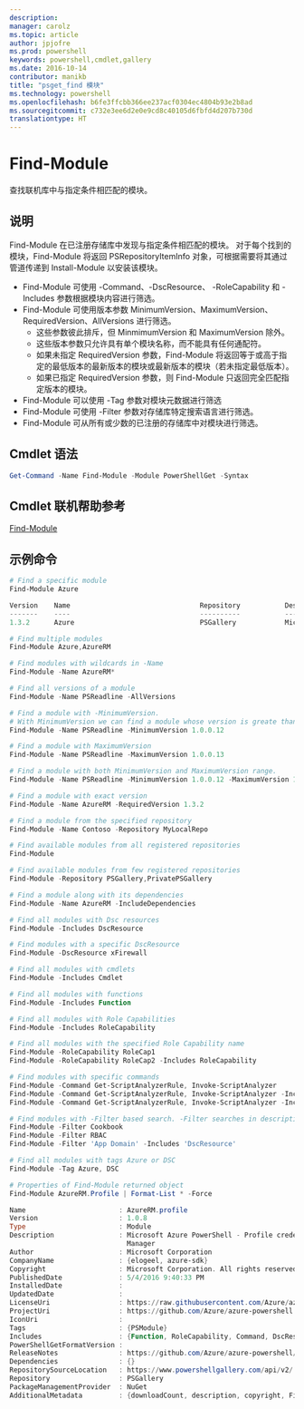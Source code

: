 ```yaml
---
description: 
manager: carolz
ms.topic: article
author: jpjofre
ms.prod: powershell
keywords: powershell,cmdlet,gallery
ms.date: 2016-10-14
contributor: manikb
title: "psget_find 模块"
ms.technology: powershell
ms.openlocfilehash: b6fe3ffcbb366ee237acf0304ec4804b93e2b8ad
ms.sourcegitcommit: c732e3ee6d2e0e9cd8c40105d6fbfd4d207b730d
translationtype: HT
---
```

# <a name="find-module"></a>Find-Module
查找联机库中与指定条件相匹配的模块。

## <a name="description"></a>说明
Find-Module 在已注册存储库中发现与指定条件相匹配的模块。
对于每个找到的模块，Find-Module 将返回 PSRepositoryItemInfo 对象，可根据需要将其通过管道传递到 Install-Module 以安装该模块。

- Find-Module 可使用 -Command、-DscResource、 -RoleCapability 和 -Includes 参数根据模块内容进行筛选。
- Find-Module 可使用版本参数 MinimumVersion、MaximumVersion、RequiredVersion、AllVersions 进行筛选。
  - 这些参数彼此排斥，但 MinmimumVersion 和 MaximumVersion 除外。
  - 这些版本参数只允许具有单个模块名称，而不能具有任何通配符。
  - 如果未指定 RequiredVersion 参数，Find-Module 将返回等于或高于指定的最低版本的最新版本的模块或最新版本的模块（若未指定最低版本）。 
  - 如果已指定 RequiredVersion 参数，则 Find-Module 只返回完全匹配指定版本的模块。
- Find-Module 可以使用 -Tag 参数对模块元数据进行筛选
- Find-Module 可使用 -Filter 参数对存储库特定搜索语言进行筛选。
- Find-Module 可从所有或少数的已注册的存储库中对模块进行筛选。

## <a name="cmdlet-syntax"></a>Cmdlet 语法
```powershell
Get-Command -Name Find-Module -Module PowerShellGet -Syntax
```

## <a name="cmdlet-online-help-reference"></a>Cmdlet 联机帮助参考

[Find-Module](http://go.microsoft.com/fwlink/?LinkID=398574)

## <a name="example-commands"></a>示例命令
```powershell
# Find a specific module
Find-Module Azure

Version    Name                                Repository           Description
-------    ----                                ----------           -----------
1.3.2      Azure                               PSGallery            Microsoft Azure PowerShell - Service Management

# Find multiple modules
Find-Module Azure,AzureRM

# Find modules with wildcards in -Name
Find-Module -Name AzureRM*

# Find all versions of a module
Find-Module -Name PSReadline -AllVersions

# Find a module with -MinimumVersion. 
# With MinimumVersion we can find a module whose version is greate than or equal to the specified MinimumVersion value.
Find-Module -Name PSReadline -MinimumVersion 1.0.0.12

# Find a module with MaximumVersion
Find-Module -Name PSReadline -MaximumVersion 1.0.0.13

# Find a module with both MinimumVersion and MaximumVersion range.
Find-Module -Name PSReadline -MinimumVersion 1.0.0.12 -MaximumVersion 1.0.0.13

# Find a module with exact version
Find-Module -Name AzureRM -RequiredVersion 1.3.2

# Find a module from the specified repository
Find-Module -Name Contoso -Repository MyLocalRepo

# Find available modules from all registered repositories
Find-Module

# Find available modules from few registered repositories
Find-Module -Repository PSGallery,PrivatePSGallery

# Find a module along with its dependencies
Find-Module -Name AzureRM -IncludeDependencies

# Find all modules with Dsc resources
Find-Module -Includes DscResource

# Find modules with a specific DscResource
Find-Module -DscResource xFirewall

# Find all modules with cmdlets
Find-Module -Includes Cmdlet

# Find all modules with functions
Find-Module -Includes Function

# Find all modules with Role Capabilities
Find-Module -Includes RoleCapability

# Find all modules with the specified Role Capability name
Find-Module -RoleCapability RoleCap1
Find-Module -RoleCapability RoleCap2 -Includes RoleCapability

# Find modules with specific commands
Find-Module -Command Get-ScriptAnalyzerRule, Invoke-ScriptAnalyzer
Find-Module -Command Get-ScriptAnalyzerRule, Invoke-ScriptAnalyzer -Includes Cmdlet
Find-Module -Command Get-ScriptAnalyzerRule, Invoke-ScriptAnalyzer -Includes Function

# Find modules with -Filter based search. -Filter searches in description and names
Find-Module -Filter Cookbook
Find-Module -Filter RBAC
Find-Module -Filter 'App Domain' -Includes 'DscResource'

# Find all modules with tags Azure or DSC
Find-Module -Tag Azure, DSC

# Properties of Find-Module returned object
Find-Module AzureRM.Profile | Format-List * -Force

Name                       : AzureRM.profile
Version                    : 1.0.8
Type                       : Module
Description                : Microsoft Azure PowerShell - Profile credential management cmdlets for Azure Resource
                             Manager
Author                     : Microsoft Corporation
CompanyName                : {elogeel, azure-sdk}
Copyright                  : Microsoft Corporation. All rights reserved.
PublishedDate              : 5/4/2016 9:40:33 PM
InstalledDate              :
UpdatedDate                :
LicenseUri                 : https://raw.githubusercontent.com/Azure/azure-powershell/dev/LICENSE.txt
ProjectUri                 : https://github.com/Azure/azure-powershell
IconUri                    :
Tags                       : {PSModule}
Includes                   : {Function, RoleCapability, Command, DscResource...}
PowerShellGetFormatVersion :
ReleaseNotes               : https://github.com/Azure/azure-powershell/blob/dev/ChangeLog.md
Dependencies               : {}
RepositorySourceLocation   : https://www.powershellgallery.com/api/v2/
Repository                 : PSGallery
PackageManagementProvider  : NuGet
AdditionalMetadata         : {downloadCount, description, copyright, FileList...}

```

